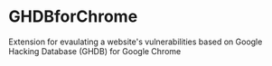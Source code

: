 # GHDBforChrome
Extension for evaulating a website's vulnerabilities based on Google Hacking Database (GHDB) for Google Chrome
